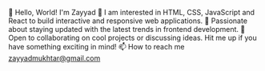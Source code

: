 👋 Hello, World! I'm Zayyad
🚀 I am interested in HTML, CSS, JavaScript and React to build interactive and responsive web applications.
🌱 Passionate about staying updated with the latest trends in frontend development.
🤝 Open to collaborating on cool projects or discussing ideas. Hit me up if you have something exciting in mind!
📫 How to reach me zayyadmukhtar@gmail.com

